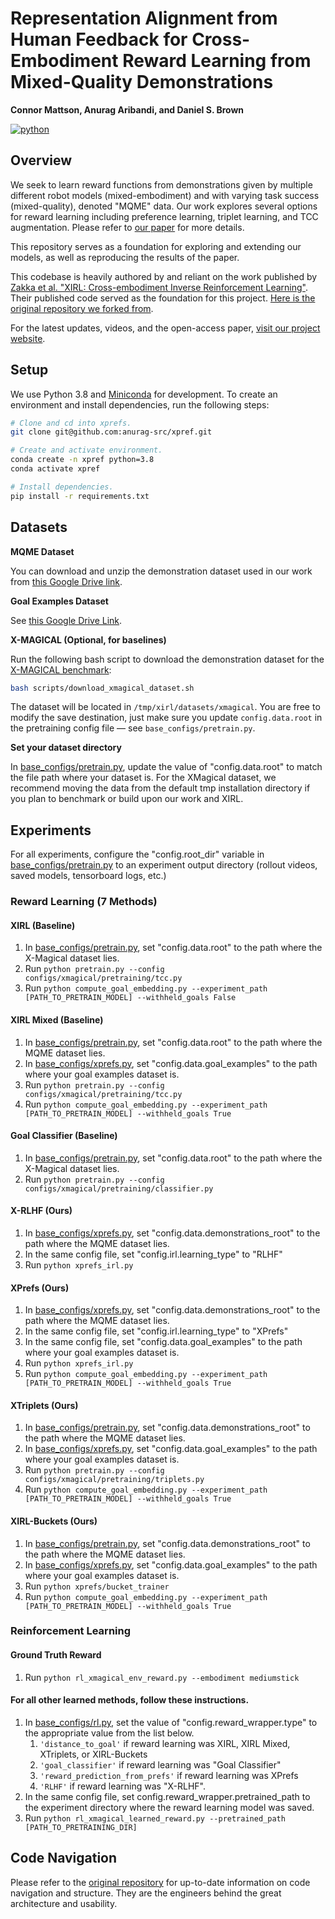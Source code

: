 # Representation Alignment from Human Feedback for Cross-Embodiment Reward Learning from Mixed-Quality Demonstrations
**Connor Mattson, Anurag Aribandi, and Daniel S. Brown**


[![python](https://img.shields.io/badge/python-3.8-blue.svg)](https://www.python.org/downloads/release/python-383/)

## Overview

We seek to learn reward functions from demonstrations given by multiple different robot models (mixed-embodiment) and with varying task success (mixed-quality), denoted "MQME" data. Our work explores several options for reward learning including preference learning, triplet learning, and TCC augmentation. Please refer to [our paper](https://sites.google.com/view/cross-irl-mqme/home) for more details. 

This repository serves as a foundation for exploring and extending our models, as well as reproducing the results of the paper.

This codebase is heavily authored by and reliant on the work published by [Zakka et al. "XIRL: Cross-embodiment Inverse Reinforcement Learning"](https://x-irl.github.io/). Their published code served as the foundation for this project. [Here is the original repository we forked from](https://github.com/google-research/google-research/tree/master/xirl).

For the latest updates, videos, and the open-access paper, [visit our project website](https://sites.google.com/view/cross-irl-mqme/home).

## Setup

We use Python 3.8 and [Miniconda](https://docs.conda.io/en/latest/miniconda.html) for development. To create an environment and install dependencies, run the following steps:

```bash
# Clone and cd into xprefs.
git clone git@github.com:anurag-src/xpref.git

# Create and activate environment.
conda create -n xpref python=3.8
conda activate xpref

# Install dependencies.
pip install -r requirements.txt
```

## Datasets

**MQME Dataset**

You can download and unzip the demonstration dataset used in our work from [this Google Drive link](https://drive.google.com/file/d/1xvUv3LlrBzVJDhE3zk3W_e8mK9lv5ckU/view?usp=sharing).

**Goal Examples Dataset**

See [this Google Drive Link](https://drive.google.com/file/d/16m0FKz8SR6kMcZKy1oABEFe0HlPnjAOp/view?usp=sharing).

**X-MAGICAL (Optional, for baselines)**

Run the following bash script to download the demonstration dataset for the [X-MAGICAL benchmark](https://github.com/kevinzakka/x-magical):

```bash
bash scripts/download_xmagical_dataset.sh
```

The dataset will be located in `/tmp/xirl/datasets/xmagical`. You are free to modify the save destination, just make sure you update `config.data.root` in the pretraining config file &mdash; see `base_configs/pretrain.py`.

**Set your dataset directory**

In [base_configs/pretrain.py](base_configs/pretrain.py), update the value of "config.data.root" to match the file path where your dataset is. For the XMagical dataset, we recommend moving the data from the default tmp installation directory if you plan to benchmark or build upon our work and XIRL.

## Experiments

For all experiments, configure the "config.root_dir" variable in [base_configs/pretrain.py](base_configs/pretrain.py) to an experiment output directory (rollout videos, saved models, tensorboard logs, etc.)

### Reward Learning (7 Methods)
#### XIRL (Baseline)
1. In [base_configs/pretrain.py](base_configs/pretrain.py), set "config.data.root" to the path where the X-Magical dataset lies.
2. Run `python pretrain.py --config configs/xmagical/pretraining/tcc.py`
3. Run `python compute_goal_embedding.py --experiment_path [PATH_TO_PRETRAIN_MODEL] --withheld_goals False`

#### XIRL Mixed (Baseline)
1. In [base_configs/pretrain.py](base_configs/pretrain.py), set "config.data.root" to the path where the MQME dataset lies.
2. In [base_configs/xprefs.py](base_configs/xprefs.py), set "config.data.goal_examples" to the path where your goal examples dataset is.
3. Run `python pretrain.py --config configs/xmagical/pretraining/tcc.py`
4. Run `python compute_goal_embedding.py --experiment_path [PATH_TO_PRETRAIN_MODEL] --withheld_goals True`

#### Goal Classifier (Baseline)
1. In [base_configs/pretrain.py](base_configs/pretrain.py), set "config.data.root" to the path where the X-Magical dataset lies.
2. Run `python pretrain.py --config configs/xmagical/pretraining/classifier.py`

#### X-RLHF (Ours)
1. In [base_configs/xprefs.py](base_configs/xprefs.py), set "config.data.demonstrations_root" to the path where the MQME dataset lies.
2. In the same config file, set "config.irl.learning_type" to "RLHF"
3. Run `python xprefs_irl.py`

#### XPrefs (Ours)
1. In [base_configs/xprefs.py](base_configs/xprefs.py), set "config.data.demonstrations_root" to the path where the MQME dataset lies.
2. In the same config file, set "config.irl.learning_type" to "XPrefs"
3. In the same config file, set "config.data.goal_examples" to the path where your goal examples dataset is.
4. Run `python xprefs_irl.py`
5. Run `python compute_goal_embedding.py --experiment_path [PATH_TO_PRETRAIN_MODEL] --withheld_goals True`

#### XTriplets (Ours)
1. In [base_configs/pretrain.py](base_configs/pretrain.py), set "config.data.demonstrations_root" to the path where the MQME dataset lies.
2. In [base_configs/xprefs.py](base_configs/xprefs.py), set "config.data.goal_examples" to the path where your goal examples dataset is.
3. Run `python pretrain.py --config configs/xmagical/pretraining/triplets.py`
3. Run `python compute_goal_embedding.py --experiment_path [PATH_TO_PRETRAIN_MODEL] --withheld_goals True`

#### XIRL-Buckets (Ours)
1. In [base_configs/pretrain.py](base_configs/pretrain.py), set "config.data.demonstrations_root" to the path where the MQME dataset lies.
2. In [base_configs/xprefs.py](base_configs/xprefs.py), set "config.data.goal_examples" to the path where your goal examples dataset is.
3. Run `python xprefs/bucket_trainer`
4. Run `python compute_goal_embedding.py --experiment_path [PATH_TO_PRETRAIN_MODEL] --withheld_goals True`


### Reinforcement Learning

#### Ground Truth Reward
1. Run `python rl_xmagical_env_reward.py --embodiment mediumstick`

#### For all other learned methods, follow these instructions.
1. In [base_configs/rl.py](base_configs/rl.py), set the value of "config.reward_wrapper.type" to the appropriate value from the list below.
   1. `'distance_to_goal'` if reward learning was XIRL, XIRL Mixed, XTriplets, or XIRL-Buckets
   2. `'goal_classifier'` if reward learning was "Goal Classifier"
   3. `'reward_prediction_from_prefs'` if reward learning was XPrefs
   4. `'RLHF'` if reward learning was "X-RLHF".
2. In the same config file, set config.reward_wrapper.pretrained_path to the experiment directory where the reward learning model was saved.
3. Run `python rl_xmagical_learned_reward.py --pretrained_path [PATH_TO_PRETRAINING_DIR]`

## Code Navigation

Please refer to the [original repository](https://x-irl.github.io/) for up-to-date information on code navigation and structure. They are the engineers behind the great architecture and usability.
